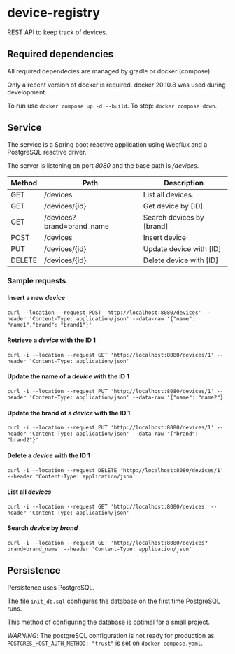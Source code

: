 # device-registry

REST API to keep track of devices.

## Required dependencies

All required dependecies are managed by gradle or docker (compose).

Only a recent version of docker is required. docker 20.10.8 was used during development.

To run use `docker compose up -d --build`. To stop: `docker compose down`.

## Service

The service is a Spring boot reactive application using Webflux and a PostgreSQL reactive driver.

The server is listening on port _8080_ and the base path is _/devices_.

| Method | Path                      | Description               |
|--------|---------------------------|---------------------------|
| GET    | /devices                  | List all devices.         |
| GET    | /devices/{id}             | Get device by [ID].       |
| GET    | /devices?brand=brand_name | Search devices by [brand] |
| POST   | /devices                  | Insert device             |
| PUT    | /devices/{id}             | Update device with [ID]   |
| DELETE | /devices/{id}             | Delete device with [ID]   |

### Sample requests

#### Insert a new _device_

`
curl --location --request POST 'http://localhost:8080/devices' --header 'Content-Type: application/json' --data-raw '{"name": "name1","brand": "brand1"}'
`

#### Retrieve a _device_ with the ID 1

`
curl -i --location --request GET 'http://localhost:8080/devices/1' --header 'Content-Type: application/json'
`

#### Update the name of a _device_ with the ID 1

`
curl -i --location --request PUT 'http://localhost:8080/devices/1' --header 'Content-Type: application/json' --data-raw '{"name": "name2"}'
`

#### Update the brand of a _device_ with the ID 1

`
curl -i --location --request PUT 'http://localhost:8080/devices/1' --header 'Content-Type: application/json' --data-raw '{"brand": "brand2"}'
`

#### Delete a _device_ with the ID 1

`
curl -i --location --request DELETE 'http://localhost:8080/devices/1' --header 'Content-Type: application/json'
`

#### List all _devices_

`
curl -i --location --request GET 'http://localhost:8080/devices' --header 'Content-Type: application/json'
`

#### Search _device_ by _brand_

`
curl -i --location --request GET 'http://localhost:8080/devices?brand=brand_name' --header 'Content-Type: application/json'
`

## Persistence

Persistence uses PostgreSQL.

The file `init_db.sql` configures the database on the first time PostgreSQL runs.

This method of configuring the database is optimal for a small project.

_WARNING_: The postgreSQL configuration is not ready for production as `POSTGRES_HOST_AUTH_METHOD: "trust"` is set
on `docker-compose.yaml`.
